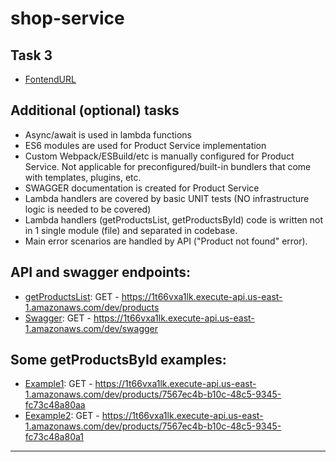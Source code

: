 # shop-service

## Task 3

- [FontendURL](https://d3gtmnlqgfhty9.cloudfront.net/)

## Additional (optional) tasks

- Async/await is used in lambda functions
- ES6 modules are used for Product Service implementation
- Custom Webpack/ESBuild/etc is manually configured for Product Service. Not applicable for preconfigured/built-in bundlers that come with templates, plugins, etc.
- SWAGGER documentation is created for Product Service
- Lambda handlers are covered by basic UNIT tests (NO infrastructure logic is needed to be covered)
- Lambda handlers (getProductsList, getProductsById) code is written not in 1 single module (file) and separated in codebase.
- Main error scenarios are handled by API ("Product not found" error).

## API and swagger endpoints:

- [getProductsList](https://1t66vxa1lk.execute-api.us-east-1.amazonaws.com/dev/products): GET - https://1t66vxa1lk.execute-api.us-east-1.amazonaws.com/dev/products
- [Swagger](https://1t66vxa1lk.execute-api.us-east-1.amazonaws.com/dev/swagger): GET - https://1t66vxa1lk.execute-api.us-east-1.amazonaws.com/dev/swagger

## Some getProductsById examples:

- [Example1](https://1t66vxa1lk.execute-api.us-east-1.amazonaws.com/dev/products/7567ec4b-b10c-48c5-9345-fc73c48a80aa): GET - https://1t66vxa1lk.execute-api.us-east-1.amazonaws.com/dev/products/7567ec4b-b10c-48c5-9345-fc73c48a80aa
- [Eexample2](https://1t66vxa1lk.execute-api.us-east-1.amazonaws.com/dev/products/7567ec4b-b10c-48c5-9345-fc73c48a80a1): GET - https://1t66vxa1lk.execute-api.us-east-1.amazonaws.com/dev/products/7567ec4b-b10c-48c5-9345-fc73c48a80a1

---
